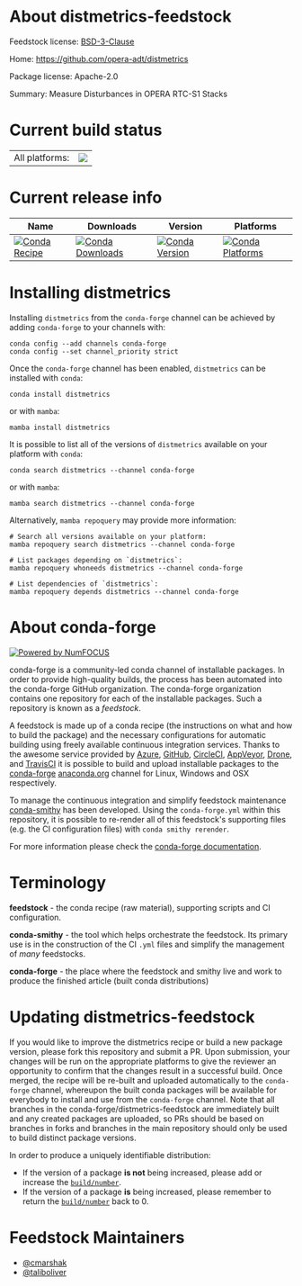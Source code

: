 About distmetrics-feedstock
===========================

Feedstock license: [BSD-3-Clause](https://github.com/conda-forge/distmetrics-feedstock/blob/main/LICENSE.txt)

Home: https://github.com/opera-adt/distmetrics

Package license: Apache-2.0

Summary: Measure Disturbances in OPERA RTC-S1 Stacks

Current build status
====================


<table><tr><td>All platforms:</td>
    <td>
      <a href="https://dev.azure.com/conda-forge/feedstock-builds/_build/latest?definitionId=24627&branchName=main">
        <img src="https://dev.azure.com/conda-forge/feedstock-builds/_apis/build/status/distmetrics-feedstock?branchName=main">
      </a>
    </td>
  </tr>
</table>

Current release info
====================

| Name | Downloads | Version | Platforms |
| --- | --- | --- | --- |
| [![Conda Recipe](https://img.shields.io/badge/recipe-distmetrics-green.svg)](https://anaconda.org/conda-forge/distmetrics) | [![Conda Downloads](https://img.shields.io/conda/dn/conda-forge/distmetrics.svg)](https://anaconda.org/conda-forge/distmetrics) | [![Conda Version](https://img.shields.io/conda/vn/conda-forge/distmetrics.svg)](https://anaconda.org/conda-forge/distmetrics) | [![Conda Platforms](https://img.shields.io/conda/pn/conda-forge/distmetrics.svg)](https://anaconda.org/conda-forge/distmetrics) |

Installing distmetrics
======================

Installing `distmetrics` from the `conda-forge` channel can be achieved by adding `conda-forge` to your channels with:

```
conda config --add channels conda-forge
conda config --set channel_priority strict
```

Once the `conda-forge` channel has been enabled, `distmetrics` can be installed with `conda`:

```
conda install distmetrics
```

or with `mamba`:

```
mamba install distmetrics
```

It is possible to list all of the versions of `distmetrics` available on your platform with `conda`:

```
conda search distmetrics --channel conda-forge
```

or with `mamba`:

```
mamba search distmetrics --channel conda-forge
```

Alternatively, `mamba repoquery` may provide more information:

```
# Search all versions available on your platform:
mamba repoquery search distmetrics --channel conda-forge

# List packages depending on `distmetrics`:
mamba repoquery whoneeds distmetrics --channel conda-forge

# List dependencies of `distmetrics`:
mamba repoquery depends distmetrics --channel conda-forge
```


About conda-forge
=================

[![Powered by
NumFOCUS](https://img.shields.io/badge/powered%20by-NumFOCUS-orange.svg?style=flat&colorA=E1523D&colorB=007D8A)](https://numfocus.org)

conda-forge is a community-led conda channel of installable packages.
In order to provide high-quality builds, the process has been automated into the
conda-forge GitHub organization. The conda-forge organization contains one repository
for each of the installable packages. Such a repository is known as a *feedstock*.

A feedstock is made up of a conda recipe (the instructions on what and how to build
the package) and the necessary configurations for automatic building using freely
available continuous integration services. Thanks to the awesome service provided by
[Azure](https://azure.microsoft.com/en-us/services/devops/), [GitHub](https://github.com/),
[CircleCI](https://circleci.com/), [AppVeyor](https://www.appveyor.com/),
[Drone](https://cloud.drone.io/welcome), and [TravisCI](https://travis-ci.com/)
it is possible to build and upload installable packages to the
[conda-forge](https://anaconda.org/conda-forge) [anaconda.org](https://anaconda.org/)
channel for Linux, Windows and OSX respectively.

To manage the continuous integration and simplify feedstock maintenance
[conda-smithy](https://github.com/conda-forge/conda-smithy) has been developed.
Using the ``conda-forge.yml`` within this repository, it is possible to re-render all of
this feedstock's supporting files (e.g. the CI configuration files) with ``conda smithy rerender``.

For more information please check the [conda-forge documentation](https://conda-forge.org/docs/).

Terminology
===========

**feedstock** - the conda recipe (raw material), supporting scripts and CI configuration.

**conda-smithy** - the tool which helps orchestrate the feedstock.
                   Its primary use is in the construction of the CI ``.yml`` files
                   and simplify the management of *many* feedstocks.

**conda-forge** - the place where the feedstock and smithy live and work to
                  produce the finished article (built conda distributions)


Updating distmetrics-feedstock
==============================

If you would like to improve the distmetrics recipe or build a new
package version, please fork this repository and submit a PR. Upon submission,
your changes will be run on the appropriate platforms to give the reviewer an
opportunity to confirm that the changes result in a successful build. Once
merged, the recipe will be re-built and uploaded automatically to the
`conda-forge` channel, whereupon the built conda packages will be available for
everybody to install and use from the `conda-forge` channel.
Note that all branches in the conda-forge/distmetrics-feedstock are
immediately built and any created packages are uploaded, so PRs should be based
on branches in forks and branches in the main repository should only be used to
build distinct package versions.

In order to produce a uniquely identifiable distribution:
 * If the version of a package **is not** being increased, please add or increase
   the [``build/number``](https://docs.conda.io/projects/conda-build/en/latest/resources/define-metadata.html#build-number-and-string).
 * If the version of a package **is** being increased, please remember to return
   the [``build/number``](https://docs.conda.io/projects/conda-build/en/latest/resources/define-metadata.html#build-number-and-string)
   back to 0.

Feedstock Maintainers
=====================

* [@cmarshak](https://github.com/cmarshak/)
* [@taliboliver](https://github.com/taliboliver/)

